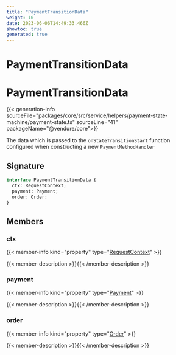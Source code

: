 ```yaml
---
title: "PaymentTransitionData"
weight: 10
date: 2023-06-06T14:49:33.466Z
showtoc: true
generated: true
---
```

<!-- This file was generated from the Vendure source. Do not modify. Instead, re-run the "docs:build" script -->

# PaymentTransitionData
<div class="symbol">


# PaymentTransitionData

{{< generation-info sourceFile="packages/core/src/service/helpers/payment-state-machine/payment-state.ts" sourceLine="41" packageName="@vendure/core">}}

The data which is passed to the `onStateTransitionStart` function configured when constructing
a new `PaymentMethodHandler`

## Signature

```TypeScript
interface PaymentTransitionData {
  ctx: RequestContext;
  payment: Payment;
  order: Order;
}
```
## Members

### ctx

{{< member-info kind="property" type="<a href='/typescript-api/request/request-context#requestcontext'>RequestContext</a>"  >}}

{{< member-description >}}{{< /member-description >}}

### payment

{{< member-info kind="property" type="<a href='/typescript-api/entities/payment#payment'>Payment</a>"  >}}

{{< member-description >}}{{< /member-description >}}

### order

{{< member-info kind="property" type="<a href='/typescript-api/entities/order#order'>Order</a>"  >}}

{{< member-description >}}{{< /member-description >}}


</div>
